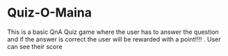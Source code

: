 # Quiz-O-Maina
This is a basic QnA Quiz game  where the user has to answer the question and if the answer is correct the user will be rewarded with a point!!!! .
User can see their score
